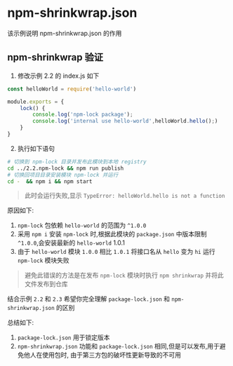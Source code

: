 # npm-shrinkwrap.json
该示例说明 npm-shrinkwrap.json 的作用

## npm-shrinkwrap 验证
1. 修改示例 2.2 的 index.js 如下
```js
const helloWorld = require('hello-world')

module.exports = {
	lock() {
		console.log('npm-lock package');
		console.log('internal use hello-world',helloWorld.hello();)
	}
}
```
2. 执行如下语句
```bash
# 切换到 npm-lock 目录并发布此模块到本地 registry
cd ../2.2.npm-lock && npm run publish
# 切换回项目目录安装模块 npm-lock 并运行
cd -  && npm i && npm start
```

> 此时会运行失败,显示 `TypeError: helloWorld.hello is not a function`

原因如下:
1. `npm-lock` 包依赖 `hello-world` 的范围为 `^1.0.0`
2. 采用 `npm i` 安装 `npm-lock` 时,根据此模块的 `package.json` 中版本限制 `^1.0.0`,会安装最新的 `hello-world` 1.0.1
3. 由于 `hello-world` 模块 `1.0.0` 相比 `1.0.1` 将接口名从 `hello` 变为 `hi` 运行 `npm-lock` 模块失败

> 避免此错误的方法是在发布 `npm-lock` 模块时执行 `npm shrinkwrap` 并将此文件发布到仓库
 
结合示例 `2.2` 和 `2.3` 希望你完全理解 `package-lock.json` 和 `npm-shrinkwrap.json` 的区别

总结如下:
1. `package-lock.json` 用于锁定版本
2. `npm-shrinkwrap.json` 功能和 `package-lock.json` 相同,但是可以发布,用于避免他人在使用包时,
由于第三方包的破坏性更新导致的不可用

